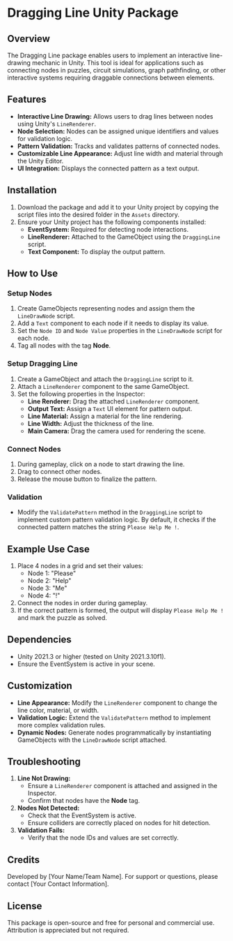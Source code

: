 # Dragging Line Unity Package

## Overview
The Dragging Line package enables users to implement an interactive line-drawing mechanic in Unity. This tool is ideal for applications such as connecting nodes in puzzles, circuit simulations, graph pathfinding, or other interactive systems requiring draggable connections between elements.

## Features
- **Interactive Line Drawing:** Allows users to drag lines between nodes using Unity's `LineRenderer`.
- **Node Selection:** Nodes can be assigned unique identifiers and values for validation logic.
- **Pattern Validation:** Tracks and validates patterns of connected nodes.
- **Customizable Line Appearance:** Adjust line width and material through the Unity Editor.
- **UI Integration:** Displays the connected pattern as a text output.

## Installation
1. Download the package and add it to your Unity project by copying the script files into the desired folder in the `Assets` directory.
2. Ensure your Unity project has the following components installed:
   - **EventSystem:** Required for detecting node interactions.
   - **LineRenderer:** Attached to the GameObject using the `DraggingLine` script.
   - **Text Component:** To display the output pattern.

## How to Use
### Setup Nodes
1. Create GameObjects representing nodes and assign them the `LineDrawNode` script.
2. Add a `Text` component to each node if it needs to display its value.
3. Set the `Node ID` and `Node Value` properties in the `LineDrawNode` script for each node.
4. Tag all nodes with the tag **Node**.

### Setup Dragging Line
1. Create a GameObject and attach the `DraggingLine` script to it.
2. Attach a `LineRenderer` component to the same GameObject.
3. Set the following properties in the Inspector:
   - **Line Renderer:** Drag the attached `LineRenderer` component.
   - **Output Text:** Assign a `Text` UI element for pattern output.
   - **Line Material:** Assign a material for the line rendering.
   - **Line Width:** Adjust the thickness of the line.
   - **Main Camera:** Drag the camera used for rendering the scene.

### Connect Nodes
1. During gameplay, click on a node to start drawing the line.
2. Drag to connect other nodes.
3. Release the mouse button to finalize the pattern.

### Validation
- Modify the `ValidatePattern` method in the `DraggingLine` script to implement custom pattern validation logic. By default, it checks if the connected pattern matches the string `Please Help Me !`.

## Example Use Case
1. Place 4 nodes in a grid and set their values:
   - Node 1: "Please"
   - Node 2: "Help"
   - Node 3: "Me"
   - Node 4: "!"
2. Connect the nodes in order during gameplay.
3. If the correct pattern is formed, the output will display `Please Help Me !` and mark the puzzle as solved.

## Dependencies
- Unity 2021.3 or higher (tested on Unity 2021.3.10f1).
- Ensure the EventSystem is active in your scene.

## Customization
- **Line Appearance:** Modify the `LineRenderer` component to change the line color, material, or width.
- **Validation Logic:** Extend the `ValidatePattern` method to implement more complex validation rules.
- **Dynamic Nodes:** Generate nodes programmatically by instantiating GameObjects with the `LineDrawNode` script attached.

## Troubleshooting
1. **Line Not Drawing:**
   - Ensure a `LineRenderer` component is attached and assigned in the Inspector.
   - Confirm that nodes have the **Node** tag.
2. **Nodes Not Detected:**
   - Check that the EventSystem is active.
   - Ensure colliders are correctly placed on nodes for hit detection.
3. **Validation Fails:**
   - Verify that the node IDs and values are set correctly.

## Credits
Developed by [Your Name/Team Name]. For support or questions, please contact [Your Contact Information].

## License
This package is open-source and free for personal and commercial use. Attribution is appreciated but not required.
